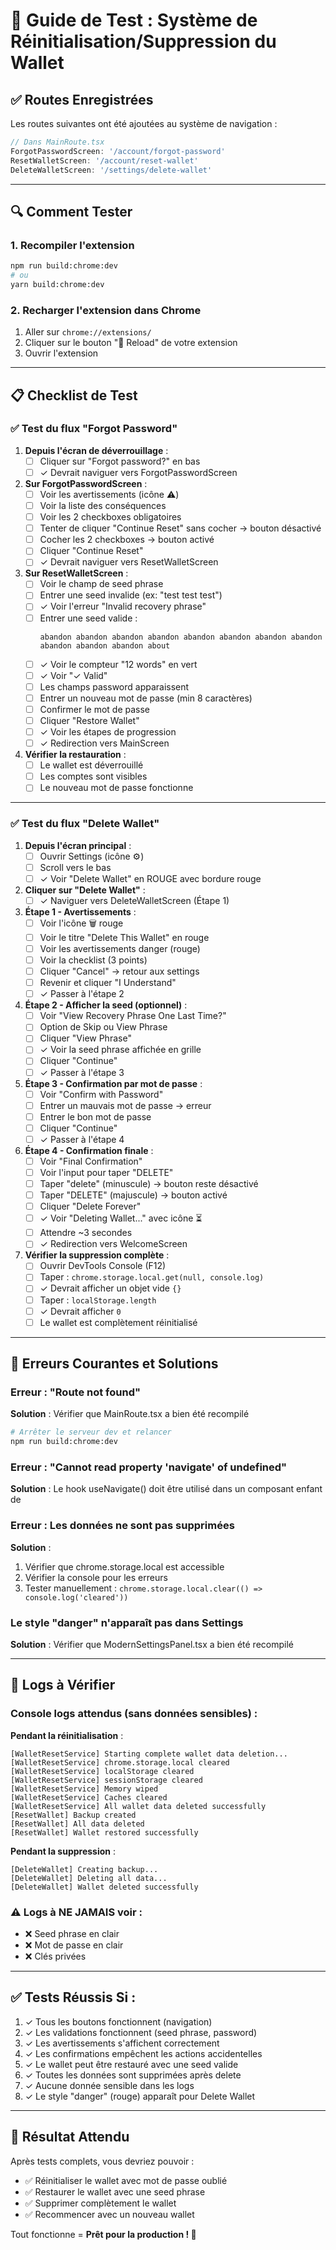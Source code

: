 # 🧪 Guide de Test : Système de Réinitialisation/Suppression du Wallet

## ✅ Routes Enregistrées

Les routes suivantes ont été ajoutées au système de navigation :

```typescript
// Dans MainRoute.tsx
ForgotPasswordScreen: '/account/forgot-password'
ResetWalletScreen: '/account/reset-wallet'  
DeleteWalletScreen: '/settings/delete-wallet'
```

---

## 🔍 Comment Tester

### 1. Recompiler l'extension

```bash
npm run build:chrome:dev
# ou
yarn build:chrome:dev
```

### 2. Recharger l'extension dans Chrome

1. Aller sur `chrome://extensions/`
2. Cliquer sur le bouton "🔄 Reload" de votre extension
3. Ouvrir l'extension

---

## 📋 Checklist de Test

### ✅ Test du flux "Forgot Password"

1. **Depuis l'écran de déverrouillage** :
   - [ ] Cliquer sur "Forgot password?" en bas
   - [ ] ✓ Devrait naviguer vers ForgotPasswordScreen

2. **Sur ForgotPasswordScreen** :
   - [ ] Voir les avertissements (icône ⚠️)
   - [ ] Voir la liste des conséquences
   - [ ] Voir les 2 checkboxes obligatoires
   - [ ] Tenter de cliquer "Continue Reset" sans cocher → bouton désactivé
   - [ ] Cocher les 2 checkboxes → bouton activé
   - [ ] Cliquer "Continue Reset"
   - [ ] ✓ Devrait naviguer vers ResetWalletScreen

3. **Sur ResetWalletScreen** :
   - [ ] Voir le champ de seed phrase
   - [ ] Entrer une seed invalide (ex: "test test test")
   - [ ] ✓ Voir l'erreur "Invalid recovery phrase"
   - [ ] Entrer une seed valide :
     ```
     abandon abandon abandon abandon abandon abandon abandon abandon abandon abandon abandon about
     ```
   - [ ] ✓ Voir le compteur "12 words" en vert
   - [ ] ✓ Voir "✓ Valid"
   - [ ] Les champs password apparaissent
   - [ ] Entrer un nouveau mot de passe (min 8 caractères)
   - [ ] Confirmer le mot de passe
   - [ ] Cliquer "Restore Wallet"
   - [ ] ✓ Voir les étapes de progression
   - [ ] ✓ Redirection vers MainScreen

4. **Vérifier la restauration** :
   - [ ] Le wallet est déverrouillé
   - [ ] Les comptes sont visibles
   - [ ] Le nouveau mot de passe fonctionne

---

### ✅ Test du flux "Delete Wallet"

1. **Depuis l'écran principal** :
   - [ ] Ouvrir Settings (icône ⚙️)
   - [ ] Scroll vers le bas
   - [ ] ✓ Voir "Delete Wallet" en ROUGE avec bordure rouge

2. **Cliquer sur "Delete Wallet"** :
   - [ ] ✓ Naviguer vers DeleteWalletScreen (Étape 1)

3. **Étape 1 - Avertissements** :
   - [ ] Voir l'icône 🗑️ rouge
   - [ ] Voir le titre "Delete This Wallet" en rouge
   - [ ] Voir les avertissements danger (rouge)
   - [ ] Voir la checklist (3 points)
   - [ ] Cliquer "Cancel" → retour aux settings
   - [ ] Revenir et cliquer "I Understand"
   - [ ] ✓ Passer à l'étape 2

4. **Étape 2 - Afficher la seed (optionnel)** :
   - [ ] Voir "View Recovery Phrase One Last Time?"
   - [ ] Option de Skip ou View Phrase
   - [ ] Cliquer "View Phrase"
   - [ ] ✓ Voir la seed phrase affichée en grille
   - [ ] Cliquer "Continue"
   - [ ] ✓ Passer à l'étape 3

5. **Étape 3 - Confirmation par mot de passe** :
   - [ ] Voir "Confirm with Password"
   - [ ] Entrer un mauvais mot de passe → erreur
   - [ ] Entrer le bon mot de passe
   - [ ] Cliquer "Continue"
   - [ ] ✓ Passer à l'étape 4

6. **Étape 4 - Confirmation finale** :
   - [ ] Voir "Final Confirmation"
   - [ ] Voir l'input pour taper "DELETE"
   - [ ] Taper "delete" (minuscule) → bouton reste désactivé
   - [ ] Taper "DELETE" (majuscule) → bouton activé
   - [ ] Cliquer "Delete Forever"
   - [ ] ✓ Voir "Deleting Wallet..." avec icône ⏳
   - [ ] Attendre ~3 secondes
   - [ ] ✓ Redirection vers WelcomeScreen

7. **Vérifier la suppression complète** :
   - [ ] Ouvrir DevTools Console (F12)
   - [ ] Taper : `chrome.storage.local.get(null, console.log)`
   - [ ] ✓ Devrait afficher un objet vide `{}`
   - [ ] Taper : `localStorage.length`
   - [ ] ✓ Devrait afficher `0`
   - [ ] Le wallet est complètement réinitialisé

---

## 🐛 Erreurs Courantes et Solutions

### Erreur : "Route not found"
**Solution** : Vérifier que MainRoute.tsx a bien été recompilé
```bash
# Arrêter le serveur dev et relancer
npm run build:chrome:dev
```

### Erreur : "Cannot read property 'navigate' of undefined"
**Solution** : Le hook useNavigate() doit être utilisé dans un composant enfant de <HashRouter>

### Erreur : Les données ne sont pas supprimées
**Solution** : 
1. Vérifier que chrome.storage.local est accessible
2. Vérifier la console pour les erreurs
3. Tester manuellement : `chrome.storage.local.clear(() => console.log('cleared'))`

### Le style "danger" n'apparaît pas dans Settings
**Solution** : Vérifier que ModernSettingsPanel.tsx a bien été recompilé

---

## 📝 Logs à Vérifier

### Console logs attendus (sans données sensibles) :

**Pendant la réinitialisation** :
```
[WalletResetService] Starting complete wallet data deletion...
[WalletResetService] chrome.storage.local cleared
[WalletResetService] localStorage cleared
[WalletResetService] sessionStorage cleared
[WalletResetService] Memory wiped
[WalletResetService] Caches cleared
[WalletResetService] All wallet data deleted successfully
[ResetWallet] Backup created
[ResetWallet] All data deleted
[ResetWallet] Wallet restored successfully
```

**Pendant la suppression** :
```
[DeleteWallet] Creating backup...
[DeleteWallet] Deleting all data...
[DeleteWallet] Wallet deleted successfully
```

### ⚠️ Logs à NE JAMAIS voir :
- ❌ Seed phrase en clair
- ❌ Mot de passe en clair
- ❌ Clés privées

---

## ✅ Tests Réussis Si :

1. ✓ Tous les boutons fonctionnent (navigation)
2. ✓ Les validations fonctionnent (seed phrase, password)
3. ✓ Les avertissements s'affichent correctement
4. ✓ Les confirmations empêchent les actions accidentelles
5. ✓ Le wallet peut être restauré avec une seed valide
6. ✓ Toutes les données sont supprimées après delete
7. ✓ Aucune donnée sensible dans les logs
8. ✓ Le style "danger" (rouge) apparaît pour Delete Wallet

---

## 🎯 Résultat Attendu

Après tests complets, vous devriez pouvoir :
- ✅ Réinitialiser le wallet avec mot de passe oublié
- ✅ Restaurer le wallet avec une seed phrase
- ✅ Supprimer complètement le wallet
- ✅ Recommencer avec un nouveau wallet

Tout fonctionne = **Prêt pour la production ! 🚀**


